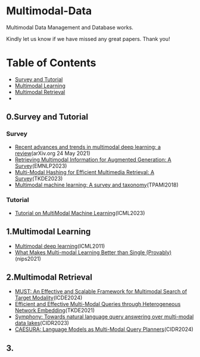 # Multimodal-Data
Multimodal Data Management and Database works.

Kindly let us know if we have missed any great papers. Thank you!

Table of Contents
=================

* [Survey and Tutorial](#survey-and-tutorial)
* [Multimodal Learning](#multimodal-learning)
* [Multimodal Retrieval](#multimodal-retrieval)
* 



## 0.Survey and Tutorial

### Survey

* [Recent advances and trends in multimodal deep learning: a review](https://arxiv.org/pdf/2105.11087.pdf)(arXiv.org 24 May 2021)
* [Retrieving Multimodal Information for Augmented Generation: A Survey](https://arxiv.org/pdf/2303.10868.pdf)(EMNLP2023)
* [Multi-Modal Hashing for Efficient Multimedia Retrieval: A Survey](https://www.computer.org/csdl/journal/tk/2024/01/10144360/1NJh8b1uwKs)(TKDE2023)
* [Multimodal machine learning: A survey and taxonomy](https://arxiv.org/pdf/1705.09406.pdf)(TPAMI2018)


### Tutorial
* [Tutorial on MultiModal Machine Learning](https://cmu-multicomp-lab.github.io/mmml-tutorial/icml2023/)(ICML2023)

## 1.Multimodal Learning
* [Multimodal deep learning](https://arxiv.org/pdf/2301.04856.pdf)(ICML2011)
* [What Makes Multi-modal Learning Better than Single (Provably)](https://proceedings.neurips.cc/paper/2021/file/5aa3405a3f865c10f420a4a7b55cbff3-Paper.pdf)(nips2021)
  


## 2.Multimodal Retrieval 
* [MUST: An Effective and Scalable Framework for Multimodal Search of Target Modality](https://arxiv.org/pdf/2312.06397.pdf)(ICDE2024)
* [Efficient and Effective Multi-Modal Queries through Heterogeneous Network Embedding](https://ieeexplore.ieee.org/abstract/document/9328543)(TKDE2021)
* [Symphony: Towards natural language query answering over multi-modal data lakes](https://www.cidrdb.org/cidr2023/papers/p51-chen.pdf)(CIDR2023)
* [CAESURA: Language Models as Multi-Modal Query Planners](https://arxiv.org/pdf/2308.03424.pdf)(CIDR2024)
## 3.
